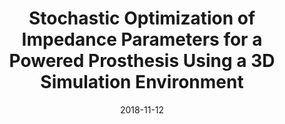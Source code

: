 ---
title: "Stochastic Optimization of Impedance Parameters for a Powered Prosthesis Using a 3D Simulation Environment"
collection: publications
permalink: /publication/stochastic
date: 2018-11-12
venue: 'ASME Dynamic Systems and Control Conference'
link: 'https://asmedigitalcollection.asme.org/DSCC/proceedings-abstract/DSCC2018/V003T29A006/271072'
citation: 'Camargo, J, Bhakta, K, & Young, A. "Stochastic Optimization of Impedance Parameters for a Powered Prosthesis Using a 3D Simulation Environment." Proceedings of the ASME 2018 Dynamic Systems and Control Conference. Volume 3: Modeling and Validation; Multi-Agent and Networked Systems; Path Planning and Motion Control; Tracking Control Systems; Unmanned Aerial Vehicles (UAVs) and Application; Unmanned Ground and Aerial Vehicles; Vibration in Mechanical Systems; Vibrations and Control of Systems; Vibrations: Modeling, Analysis, and Control. Atlanta, Georgia, USA. September 30–October 3, 2018. V003T29A006. ASME. https://doi.org/10.1115/DSCC2018-9206'
---